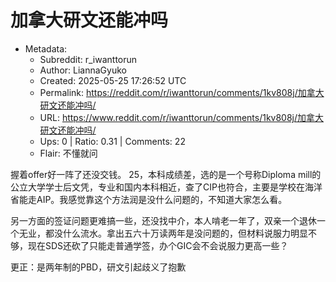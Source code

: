 # 加拿大研文还能冲吗

- Metadata:
  - Subreddit: r_iwanttorun
  - Author: LiannaGyuko
  - Created: 2025-05-25 17:26:52 UTC
  - Permalink: https://reddit.com/r/iwanttorun/comments/1kv808j/加拿大研文还能冲吗/
  - URL: https://www.reddit.com/r/iwanttorun/comments/1kv808j/加拿大研文还能冲吗/
  - Ups: 0 | Ratio: 0.31 | Comments: 22
  - Flair: 不懂就问


握着offer好一阵了还没交钱。 25，本科成绩差，选的是一个号称Diploma
mill的公立大学学士后文凭，专业和国内本科相近，查了CIP也符合，主要是学校在海洋省能走AIP。我感觉靠这个方法润是没什么问题的，不知道大家怎么看。

另一方面的签证问题更难搞一些，还没找中介，本人啃老一年了，双亲一个退休一个无业，都没什么流水。拿出五六十万读两年是没问题的，但材料说服力明显不够，现在SDS还砍了只能走普通学签，办个GIC会不会说服力更高一些？

更正：是两年制的PBD，研文引起歧义了抱歉

